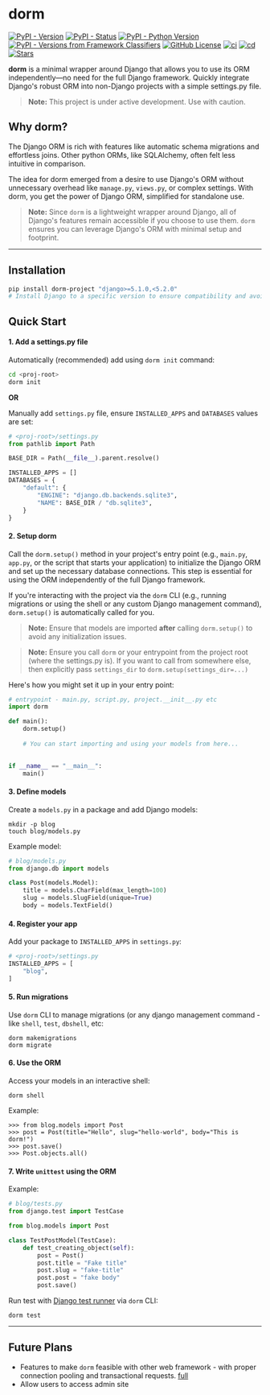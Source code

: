# dorm

[![PyPI - Version](https://img.shields.io/pypi/v/dorm-project)](https://pypi.org/project/dorm-project/)
[![PyPI - Status](https://img.shields.io/pypi/status/dorm-project)](https://pypi.org/project/dorm-project/)
[![PyPI - Python Version](https://img.shields.io/pypi/pyversions/dorm-project)](https://pypi.org/project/dorm-project/)
[![PyPI - Versions from Framework Classifiers](https://img.shields.io/pypi/frameworkversions/django/dorm-project)](https://pypi.org/project/dorm-project/)
[![GitHub License](https://img.shields.io/github/license/daadu/dorm)](https://github.com/daadu/dorm/blob/master/LICENSE)
[![ci](https://github.com/daadu/dorm/actions/workflows/ci.yml/badge.svg)](https://github.com/daadu/dorm/actions/workflows/ci.yml)
[![cd](https://github.com/daadu/dorm/actions/workflows/cd.yml/badge.svg)](https://github.com/daadu/dorm/actions/workflows/cd.yml)
[![Stars](https://img.shields.io/github/stars/daadu/dorm?logo=github)](https://github.com/daadu/dorm/stargazers)

**dorm** is a minimal wrapper around Django that allows you to use its ORM 
independently—no need for the full Django framework. Quickly integrate Django's 
robust ORM into non-Django projects with a simple settings.py file.

> **Note:** This project is under active development. Use with caution.

## Why dorm?
The Django ORM is rich with features like automatic schema migrations and effortless joins. 
Other python ORMs, like SQLAlchemy, often felt less intuitive in comparison.

The idea for dorm emerged from a desire to use Django's ORM without unnecessary overhead 
like `manage.py`, `views.py`, or complex settings. With dorm, you get the power of Django 
ORM, simplified for standalone use.

> **Note:** Since `dorm` is a lightweight wrapper around Django, all of Django's features 
> remain accessible if you choose to use them. `dorm` ensures you can leverage Django's ORM 
> with minimal setup and footprint.

---

## Installation

```bash
pip install dorm-project "django>=5.1.0,<5.2.0" 
# Install Django to a specific version to ensure compatibility and avoid potential issues.  
```

## Quick Start

#### 1. Add a settings.py file
Automatically (recommended) add using `dorm init` command:
```bash
cd <proj-root>
dorm init 
```
**OR**

Manually add `settings.py` file, ensure `INSTALLED_APPS` and `DATABASES` values are set:
```python
# <proj-root>/settings.py
from pathlib import Path

BASE_DIR = Path(__file__).parent.resolve()

INSTALLED_APPS = []
DATABASES = {
    "default": {
        "ENGINE": "django.db.backends.sqlite3",
        "NAME": BASE_DIR / "db.sqlite3",
    }
}
```

#### 2. Setup dorm

Call the `dorm.setup()` method in your project's entry point (e.g., `main.py`, `app.py`, or the script that starts 
your application) to initialize the Django ORM and set up the necessary database connections. This step is essential
for using the ORM independently of the full Django framework.

If you're interacting with the project via the `dorm` CLI (e.g., running migrations or using the shell or any 
custom Django management command), `dorm.setup()` is automatically called for you.

> **Note:** Ensure that models are imported **after** calling `dorm.setup()` to avoid any initialization issues.

> **Note:** Ensure you call `dorm` or your entrypoint from the project root (where the settings.py is).
> If you want to call from somewhere else, then explicitly pass `settings_dir` to `dorm.setup(settings_dir=...)`

Here's how you might set it up in your entry point:
```python
# entrypoint - main.py, script.py, project.__init__.py etc
import dorm

def main():
    dorm.setup()
    
    # You can start importing and using your models from here...
    

if __name__ == "__main__":
    main() 
```

#### 3. Define models
Create a `models.py` in a package and add Django models:
```shell
mkdir -p blog
touch blog/models.py
```
Example model:
```python
# blog/models.py
from django.db import models

class Post(models.Model):
    title = models.CharField(max_length=100)
    slug = models.SlugField(unique=True)
    body = models.TextField()
```

#### 4. Register your app
Add your package to `INSTALLED_APPS` in `settings.py`:
```python
# <proj-root>/settings.py
INSTALLED_APPS = [
    "blog",
]
```

#### 5. Run migrations
Use `dorm` CLI to manage migrations (or any django management command - like `shell`, `test`, `dbshell`, etc:
```shell
dorm makemigrations
dorm migrate
```

#### 6. Use the ORM
Access your models in an interactive shell:
```shell
dorm shell
```
Example:
```pycon
>>> from blog.models import Post
>>> post = Post(title="Hello", slug="hello-world", body="This is dorm!")
>>> post.save()
>>> Post.objects.all()
```

#### 7. Write `unittest` using the ORM
Example:
```python
# blog/tests.py
from django.test import TestCase

from blog.models import Post

class TestPostModel(TestCase):
    def test_creating_object(self):
        post = Post()
        post.title = "Fake title"
        post.slug = "fake-title"
        post.post = "fake body"
        post.save()
```
Run test with [Django test runner](https://docs.djangoproject.com/en/5.1/topics/testing/overview/#running-tests) via `dorm` CLI:
```shell
dorm test
```

--- 

## Future Plans
- Features to make `dorm` feasible with other web framework - with proper connection pooling and transactional requests. [full](https://www.reddit.com/r/django/comments/1hqy923/comment/m4tw22n/?utm_source=share&utm_medium=web3x&utm_name=web3xcss&utm_term=1&utm_content=share_button)
- Allow users to access admin site